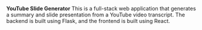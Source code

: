 **YouTube Slide Generator**
This is a full-stack web application that generates a summary and slide presentation from a YouTube video transcript. The backend is built using Flask, and the frontend is built using React.
